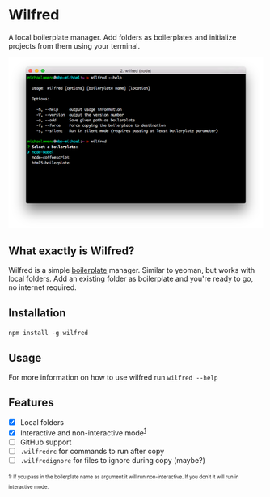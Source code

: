 # Wilfred

A local boilerplate manager. Add folders as boilerplates and initialize projects from them using your terminal.

![Wilfred](preview.png)

## What exactly is Wilfred?

Wilfred is a simple [boilerplate](https://en.wikipedia.org/wiki/Boilerplate_code) manager. Similar to yeoman, but works with local folders. Add an existing folder as boilerplate and you're ready to go, no internet required.

## Installation

`npm install -g wilfred`

## Usage

For more information on how to use wilfred run `wilfred --help`

## Features

- [x] Local folders
- [x] Interactive and non-interactive mode<sup>[1](#footnote1)</sup>
- [ ] GitHub support
- [ ] `.wilfredrc` for commands to run after copy
- [ ] `.wilfredignore` for files to ignore during copy (maybe?)

<sub><sup><a name="footnote1">1</a>: If you pass in the boilerplate name as argument it will run non-interactive. If you don't it will run in interactive mode.</sup></sub>
